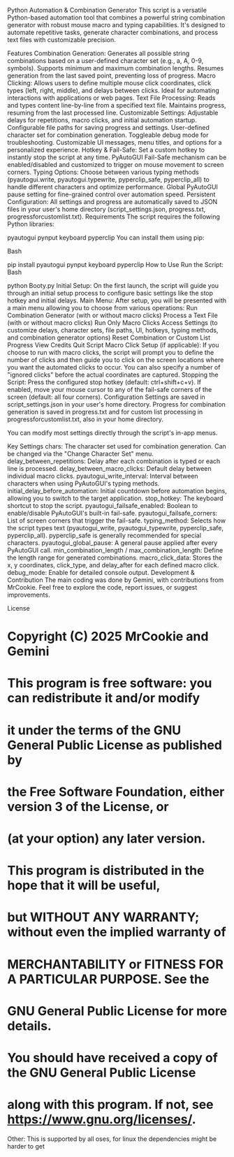 Python Automation & Combination Generator
This script is a versatile Python-based automation tool that combines a powerful string combination generator with robust mouse macro and typing capabilities. It's designed to automate repetitive tasks, generate character combinations, and process text files with customizable precision.

Features
Combination Generation:
Generates all possible string combinations based on a user-defined character set (e.g., a, A, 0-9, symbols).
Supports minimum and maximum combination lengths.
Resumes generation from the last saved point, preventing loss of progress.
Macro Clicking:
Allows users to define multiple mouse click coordinates, click types (left, right, middle), and delays between clicks.
Ideal for automating interactions with applications or web pages.
Text File Processing:
Reads and types content line-by-line from a specified text file.
Maintains progress, resuming from the last processed line.
Customizable Settings:
Adjustable delays for repetitions, macro clicks, and initial automation startup.
Configurable file paths for saving progress and settings.
User-defined character set for combination generation.
Toggleable debug mode for troubleshooting.
Customizable UI messages, menu titles, and options for a personalized experience.
Hotkey & Fail-Safe:
Set a custom hotkey to instantly stop the script at any time.
PyAutoGUI Fail-Safe mechanism can be enabled/disabled and customized to trigger on mouse movement to screen corners.
Typing Options:
Choose between various typing methods (pyautogui.write, pyautogui.typewrite, pyperclip_safe, pyperclip_all) to handle different characters and optimize performance.
Global PyAutoGUI pause setting for fine-grained control over automation speed.
Persistent Configuration:
All settings and progress are automatically saved to JSON files in your user's home directory (script_settings.json, progress.txt, progressforcustomlist.txt).
Requirements
The script requires the following Python libraries:

pyautogui
pynput
keyboard
pyperclip
You can install them using pip:

Bash

pip install pyautogui pynput keyboard pyperclip
How to Use
Run the Script:
Bash

python Booty.py
Initial Setup: On the first launch, the script will guide you through an initial setup process to configure basic settings like the stop hotkey and initial delays.
Main Menu: After setup, you will be presented with a main menu allowing you to choose from various operations:
Run Combination Generator (with or without macro clicks)
Process a Text File (with or without macro clicks)
Run Only Macro Clicks
Access Settings (to customize delays, character sets, file paths, UI, hotkeys, typing methods, and combination generator options)
Reset Combination or Custom List Progress
View Credits
Quit Script
Macro Click Setup (if applicable): If you choose to run with macro clicks, the script will prompt you to define the number of clicks and then guide you to click on the screen locations where you want the automated clicks to occur. You can also specify a number of "ignored clicks" before the actual coordinates are captured.
Stopping the Script:
Press the configured stop hotkey (default: ctrl+shift+c+v).
If enabled, move your mouse cursor to any of the fail-safe corners of the screen (default: all four corners).
Configuration
Settings are saved in script_settings.json in your user's home directory. Progress for combination generation is saved in progress.txt and for custom list processing in progressforcustomlist.txt, also in your home directory.

You can modify most settings directly through the script's in-app menus.

Key Settings
chars: The character set used for combination generation. Can be changed via the "Change Character Set" menu.
delay_between_repetitions: Delay after each combination is typed or each line is processed.
delay_between_macro_clicks: Default delay between individual macro clicks.
pyautogui_write_interval: Interval between characters when using PyAutoGUI's typing methods.
initial_delay_before_automation: Initial countdown before automation begins, allowing you to switch to the target application.
stop_hotkey: The keyboard shortcut to stop the script.
pyautogui_failsafe_enabled: Boolean to enable/disable PyAutoGUI's built-in fail-safe.
pyautogui_failsafe_corners: List of screen corners that trigger the fail-safe.
typing_method: Selects how the script types text (pyautogui_write, pyautogui_typewrite, pyperclip_safe, pyperclip_all). pyperclip_safe is generally recommended for special characters.
pyautogui_global_pause: A general pause applied after every PyAutoGUI call.
min_combination_length / max_combination_length: Define the length range for generated combinations.
macro_click_data: Stores the x, y coordinates, click_type, and delay_after for each defined macro click.
debug_mode: Enable for detailed console output.
Development & Contribution
The main coding was done by Gemini, with contributions from MrCookie. Feel free to explore the code, report issues, or suggest improvements.

License
# Copyright (C) 2025 MrCookie and Gemini
# This program is free software: you can redistribute it and/or modify
# it under the terms of the GNU General Public License as published by
# the Free Software Foundation, either version 3 of the License, or
# (at your option) any later version.
#
# This program is distributed in the hope that it will be useful,
# but WITHOUT ANY WARRANTY; without even the implied warranty of
# MERCHANTABILITY or FITNESS FOR A PARTICULAR PURPOSE. See the
# GNU General Public License for more details.
#
# You should have received a copy of the GNU General Public License
# along with this program. If not, see <https://www.gnu.org/licenses/>.


Other: This is supported by all oses, for linux the dependencies might be harder to get
